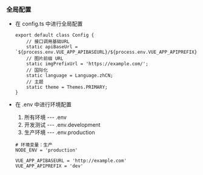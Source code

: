 ### 全局配置

-   在 config.ts 中进行全局配置

    ```
    export default class Config {
        // 接口调用基础URL
        static apiBaseUrl = `${process.env.VUE_APP_APIBASEURL}/${process.env.VUE_APP_APIPREFIX}/`;
        // 图片前缀 URL
        static imgPrefixUrl = 'https://example.com/';
        // 国际化
        static language = Language.zhCN;
        // 主题
        static theme = Themes.PRIMARY;
    }
    ```

-   在 .env 中进行环境配置

    1. 所有环境 --- .env
    2. 开发测试 --- .env.development
    3. 生产环境 --- .env.production

    ```
    # 环境变量：生产
    NODE_ENV = 'production'

    VUE_APP_APIBASEURL = 'http://example.com'
    VUE_APP_APIPREFIX = 'dev'
    ```

